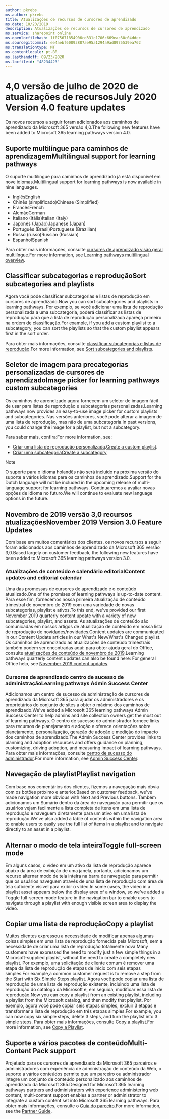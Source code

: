 ```yaml
---
author: pkrebs
ms.author: pkrebs
title: Atualizações de recursos de cursores de aprendizado
ms.date: 10/20/2019
description: Atualizações de recursos de cursores de aprendizado
ms.service: sharepoint online
ms.openlocfilehash: 1f075671854906cd331c1706c669eac30c04ddec
ms.sourcegitcommit: ee4aebf60893887ae95a1294a9ad8975539ea762
ms.translationtype: MT
ms.contentlocale: pt-BR
ms.lasthandoff: 09/23/2020
ms.locfileid: "48234423"
---
```

# <a name="july-2020-version-40-feature-updates"></a><span data-ttu-id="0d251-103">4,0 versão de julho de 2020 de atualizações de recursos</span><span class="sxs-lookup"><span data-stu-id="0d251-103">July 2020 Version 4.0 feature updates</span></span> 

<span data-ttu-id="0d251-104">Os novos recursos a seguir foram adicionados aos caminhos de aprendizado da Microsoft 365 versão 4,0.</span><span class="sxs-lookup"><span data-stu-id="0d251-104">The following new features have been added to Microsoft 365 learning pathways version 4.0.</span></span> 

## <a name="multilingual-support-for-learning-pathways"></a><span data-ttu-id="0d251-105">Suporte multilíngue para caminhos de aprendizagem</span><span class="sxs-lookup"><span data-stu-id="0d251-105">Multilingual support for learning pathways</span></span> 
<span data-ttu-id="0d251-106">O suporte multilíngue para caminhos de aprendizado já está disponível em nove idiomas.</span><span class="sxs-lookup"><span data-stu-id="0d251-106">Multilingual support for learning pathways is now available in nine languages.</span></span>  
- <span data-ttu-id="0d251-107">Inglês</span><span class="sxs-lookup"><span data-stu-id="0d251-107">English</span></span>     
- <span data-ttu-id="0d251-108">Chinês (simplificado)</span><span class="sxs-lookup"><span data-stu-id="0d251-108">Chinese (Simplified)</span></span> 
- <span data-ttu-id="0d251-109">Francês</span><span class="sxs-lookup"><span data-stu-id="0d251-109">French</span></span> 
- <span data-ttu-id="0d251-110">Alemão</span><span class="sxs-lookup"><span data-stu-id="0d251-110">German</span></span> 
- <span data-ttu-id="0d251-111">Italiano (Itália)</span><span class="sxs-lookup"><span data-stu-id="0d251-111">Italian (Italy)</span></span> 
- <span data-ttu-id="0d251-112">Japonês (Japão)</span><span class="sxs-lookup"><span data-stu-id="0d251-112">Japanese (Japan)</span></span> 
- <span data-ttu-id="0d251-113">Português (Brasil)</span><span class="sxs-lookup"><span data-stu-id="0d251-113">Portuguese (Brazilian)</span></span> 
- <span data-ttu-id="0d251-114">Russo (russo)</span><span class="sxs-lookup"><span data-stu-id="0d251-114">Russian (Russian)</span></span> 
- <span data-ttu-id="0d251-115">Espanhol</span><span class="sxs-lookup"><span data-stu-id="0d251-115">Spanish</span></span> 

<span data-ttu-id="0d251-116">Para obter mais informações, consulte [cursores de aprendizado visão geral multilíngue](custom_overview.md).</span><span class="sxs-lookup"><span data-stu-id="0d251-116">For more information, see [Learning pathways multilingual overview](custom_overview.md).</span></span> 

## <a name="sort-subcategories-and-playlists"></a><span data-ttu-id="0d251-117">Classificar subcategorias e reprodução</span><span class="sxs-lookup"><span data-stu-id="0d251-117">Sort subcategories and playlists</span></span>

<span data-ttu-id="0d251-118">Agora você pode classificar subcategorias e listas de reprodução em cursores de aprendizado.</span><span class="sxs-lookup"><span data-stu-id="0d251-118">Now you can sort subcategories and playlists in learning pathways.</span></span> <span data-ttu-id="0d251-119">Por exemplo, se você adicionar uma lista de reprodução personalizada a uma subcategoria, poderá classificar as listas de reprodução para que a lista de reprodução personalizada apareça primeiro na ordem de classificação.</span><span class="sxs-lookup"><span data-stu-id="0d251-119">For example, if you add a custom playlist to a subcategory, you can sort the playlists so that the custom playlist appears first in the sort order.</span></span> 

<span data-ttu-id="0d251-120">Para obter mais informações, consulte [classificar subcategorias e listas de reprodução](custom_sortsubplay.md).</span><span class="sxs-lookup"><span data-stu-id="0d251-120">For more information, see [Sort subcategories and playlists](custom_sortsubplay.md).</span></span> 

## <a name="image-picker-for-learning-pathways-custom-subcategories"></a><span data-ttu-id="0d251-121">Seletor de imagem para precategorias personalizadas de cursores de aprendizado</span><span class="sxs-lookup"><span data-stu-id="0d251-121">Image picker for learning pathways custom subcategories</span></span> 
<span data-ttu-id="0d251-122">Os caminhos de aprendizado agora fornecem um seletor de imagem fácil de usar para listas de reprodução e subcategorias personalizadas.</span><span class="sxs-lookup"><span data-stu-id="0d251-122">Learning pathways now provides an easy-to-use image picker for custom playlists and subcategories.</span></span>  <span data-ttu-id="0d251-123">Nas versões anteriores, você pode alterar a imagem de uma lista de reprodução, mas não de uma subcategoria.</span><span class="sxs-lookup"><span data-stu-id="0d251-123">In past versions, you could change the image for a playlist, but not a subcategory.</span></span>  

<span data-ttu-id="0d251-124">Para saber mais, confira:</span><span class="sxs-lookup"><span data-stu-id="0d251-124">For more information, see:</span></span>
- <span data-ttu-id="0d251-125">[Criar uma lista de reprodução personalizada](custom_createnewplaylist.md).</span><span class="sxs-lookup"><span data-stu-id="0d251-125">[Create a custom playlist](custom_createnewplaylist.md).</span></span> 
- [<span data-ttu-id="0d251-126">Criar uma subcategoria</span><span class="sxs-lookup"><span data-stu-id="0d251-126">Create a subcategory</span></span>](custom_createnewcat.md)

> [!NOTE]
> <span data-ttu-id="0d251-127">O suporte para o idioma holandês não será incluído na próxima versão do suporte a vários idiomas para os caminhos de aprendizado.</span><span class="sxs-lookup"><span data-stu-id="0d251-127">Support for the Dutch language will not be included in the upcoming release of multi-language support for learning pathways.</span></span> <span data-ttu-id="0d251-128">Continuaremos a avaliar novas opções de idioma no futuro.</span><span class="sxs-lookup"><span data-stu-id="0d251-128">We will continue to evaluate new language options in the future.</span></span>

## <a name="november-2019-version-30-feature-updates"></a><span data-ttu-id="0d251-129">Novembro de 2019 versão 3,0 recursos atualizações</span><span class="sxs-lookup"><span data-stu-id="0d251-129">November 2019 Version 3.0 Feature Updates</span></span>
<span data-ttu-id="0d251-130">Com base em muitos comentários dos clientes, os novos recursos a seguir foram adicionados aos caminhos de aprendizado da Microsoft 365 versão 3,0.</span><span class="sxs-lookup"><span data-stu-id="0d251-130">Based largely on customer feedback, the following new features have been added to Microsoft 365 learning pathways version 3.0.</span></span>

### <a name="content-updates-and-editorial-calendar"></a><span data-ttu-id="0d251-131">Atualizações de conteúdo e calendário editorial</span><span class="sxs-lookup"><span data-stu-id="0d251-131">Content updates and editorial calendar</span></span>
<span data-ttu-id="0d251-132">Uma das promessas de cursores de aprendizado é o conteúdo atualizado.</span><span class="sxs-lookup"><span data-stu-id="0d251-132">One of the promises of learning pathways is up-to-date content.</span></span> <span data-ttu-id="0d251-133">Para esse fim, fornecemos nossa primeira atualização de conteúdo trimestral de novembro de 2019 com uma variedade de novas subcategorias, playlist e ativos.</span><span class="sxs-lookup"><span data-stu-id="0d251-133">To this end, we've provided our first November 2019 quarterly content update with a variety of new subcategories, playlist, and assets.</span></span> <span data-ttu-id="0d251-134">As atualizações de conteúdo são comunicadas em nossos artigos de atualização de conteúdo em nossa lista de reprodução de novidades/novidades.</span><span class="sxs-lookup"><span data-stu-id="0d251-134">Content updates are communicated in our Content Update articles in our What's New/What's Changed playlist.</span></span> <span data-ttu-id="0d251-135">Os caminhos de aprendizado as atualizações de conteúdo trimestrais também podem ser encontradas aqui: para obter ajuda geral do Office, consulte [atualizações de conteúdo de novembro de 2019](custom_contentupdates.md).</span><span class="sxs-lookup"><span data-stu-id="0d251-135">Learning pathways quarterly content updates can also be found here: For general Office help, see [November 2019 content updates](custom_contentupdates.md).</span></span>

### <a name="learning-pathways-admin-success-center"></a><span data-ttu-id="0d251-136">Cursores de aprendizado centro de sucesso de administração</span><span class="sxs-lookup"><span data-stu-id="0d251-136">Learning pathways Admin Success Center</span></span>
<span data-ttu-id="0d251-137">Adicionamos um centro de sucesso de administração de cursores de aprendizado da Microsoft 365 para ajudar os administradores e os proprietários do conjunto de sites a obter o máximo dos caminhos de aprendizado.</span><span class="sxs-lookup"><span data-stu-id="0d251-137">We've added a Microsoft 365 learning pathways Admin Success Center to help admins and site collection owners get the most out of learning pathways.</span></span> <span data-ttu-id="0d251-138">O centro de sucesso do administrador fornece links para recursos de planejamento e adoção e oferece orientações sobre planejamento, personalização, geração de adoção e medição do impacto dos caminhos de aprendizado.</span><span class="sxs-lookup"><span data-stu-id="0d251-138">The Admin Success Center provides links to planning and adoption resources and offers guidance on planning, customizing, driving adoption, and measuring impact of learning pathways.</span></span> <span data-ttu-id="0d251-139">Para obter mais informações, consulte [centro de sucesso do administrador](custom_successcenter.md).</span><span class="sxs-lookup"><span data-stu-id="0d251-139">For more information, see [Admin Success Center](custom_successcenter.md).</span></span>

## <a name="playlist-navigation"></a><span data-ttu-id="0d251-140">Navegação de playlist</span><span class="sxs-lookup"><span data-stu-id="0d251-140">Playlist navigation</span></span>
<span data-ttu-id="0d251-141">Com base nos comentários dos clientes, fizemos a navegação mais óbvia com os botões próximo e anterior.</span><span class="sxs-lookup"><span data-stu-id="0d251-141">Based on customer feedback, we've made navigation more obvious with Next and Previous buttons.</span></span> <span data-ttu-id="0d251-142">Também adicionamos um Sumário dentro da área de navegação para permitir que os usuários vejam facilmente a lista completa de itens em uma lista de reprodução e naveguem diretamente para um ativo em uma lista de reprodução.</span><span class="sxs-lookup"><span data-stu-id="0d251-142">We've also added a table of contents within the navigation area to enable users to easily see the full list of items in a playlist and to navigate directly to an asset in a playlist.</span></span>

## <a name="toggle-full-screen-mode"></a><span data-ttu-id="0d251-143">Alternar o modo de tela inteira</span><span class="sxs-lookup"><span data-stu-id="0d251-143">Toggle full-screen mode</span></span>
<span data-ttu-id="0d251-144">Em alguns casos, o vídeo em um ativo da lista de reprodução aparece abaixo da área de exibição de uma janela, portanto, adicionamos um recurso alternar modo de tela inteira na barra de navegação para permitir que os usuários naveguem através de uma lista de reprodução com área de tela suficiente visível para exibir o vídeo.</span><span class="sxs-lookup"><span data-stu-id="0d251-144">In some cases, the video in a playlist asset appears below the display area of a window, so we've added a Toggle full-screen mode feature in the navigation bar to enable users to navigate through a playlist with enough visible screen area to display the video.</span></span>

## <a name="copy-a-playlist"></a><span data-ttu-id="0d251-145">Copiar uma lista de reprodução</span><span class="sxs-lookup"><span data-stu-id="0d251-145">Copy a playlist</span></span>
<span data-ttu-id="0d251-146">Muitos clientes expressou a necessidade de modificar apenas algumas coisas simples em uma lista de reprodução fornecida pela Microsoft, sem a necessidade de criar uma lista de reprodução totalmente nova.</span><span class="sxs-lookup"><span data-stu-id="0d251-146">Many customers have expressed the need to modify just a few simple things in a Microsoft-supplied playlist, without the need to create a completely new playlist.</span></span> <span data-ttu-id="0d251-147">Por exemplo, uma solicitação de cliente comum é remover uma etapa da lista de reprodução de etapas de início com seis etapas simples.</span><span class="sxs-lookup"><span data-stu-id="0d251-147">For example,a common customer request is to remove a step from the Start with Six Simple Steps playlist.</span></span> <span data-ttu-id="0d251-148">Agora você pode copiar uma lista de reprodução de uma lista de reprodução existente, incluindo uma lista de reprodução do catálogo da Microsoft e, em seguida, modificar essa lista de reprodução.</span><span class="sxs-lookup"><span data-stu-id="0d251-148">Now you can copy a playlist from an existing playlist, including a playlist from the Microsoft catalog, and then modify that playlist.</span></span> <span data-ttu-id="0d251-149">Por exemplo, agora você pode copiar seis etapas simples, excluir 3 etapas e transformar a lista de reprodução em três etapas simples.</span><span class="sxs-lookup"><span data-stu-id="0d251-149">For example, you can now copy six simple steps, delete 3 steps, and turn the playlist into 3 simple steps.</span></span> <span data-ttu-id="0d251-150">Para obter mais informações, consulte [Copy a playlist](custom_copyplaylist.md).</span><span class="sxs-lookup"><span data-stu-id="0d251-150">For more information, see [Copy a Playlist](custom_copyplaylist.md).</span></span>

## <a name="multi-content-pack-support"></a><span data-ttu-id="0d251-151">Suporte a vários pacotes de conteúdo</span><span class="sxs-lookup"><span data-stu-id="0d251-151">Multi-Content Pack support</span></span>
<span data-ttu-id="0d251-152">Projetado para os cursores de aprendizado da Microsoft 365 parceiros e administradores com experiência de administração de conteúdo da Web, o suporte a vários conteúdos permite que um parceiro ou administrador integre um conjunto de conteúdo personalizado aos caminhos de aprendizado da Microsoft 365.</span><span class="sxs-lookup"><span data-stu-id="0d251-152">Designed for Microsoft 365 learning pathways partners and administrators with experience administering web content, multi-content support enables a partner or administrator to integrate a custom content set into Microsoft 365 learning pathways.</span></span> <span data-ttu-id="0d251-153">Para obter mais informações, consulte o [Guia do parceiro](custom_partnerguide.md).</span><span class="sxs-lookup"><span data-stu-id="0d251-153">For more information, see the [Partner Guide](custom_partnerguide.md).</span></span>

